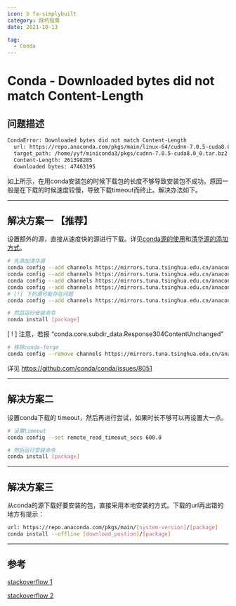 ```yaml
---
icon: b fa-simplybuilt
category: 踩坑指南
date: 2021-10-13

tag:
  - Conda
---
```


# Conda - Downloaded bytes did not match Content-Length

## 问题描述

```bash
CondaError: Downloaded bytes did not match Content-Length
  url: https://repo.anaconda.com/pkgs/main/linux-64/cudnn-7.0.5-cuda8.0_0.tar.bz2
  target_path: /home/yyf/miniconda3/pkgs/cudnn-7.0.5-cuda8.0_0.tar.bz2
  Content-Length: 261398285
  downloaded bytes: 47463195
```

如上所示，在用conda安装包的时候下载包的长度不够导致安装包不成功。原因一般是在下载的时候速度较慢，导致下载timeout而终止。解决办法如下。

---

## 解决方案一 【推荐】

设置额外的源，直接从速度快的源进行下载。详见[conda源的使用](https://blog.csdn.net/feifei3211/article/details/90045560)和[清华源的添加方式](https://mirror.tuna.tsinghua.edu.cn/help/anaconda/)。

```bash
# 先添加清华源
conda config --add channels https://mirrors.tuna.tsinghua.edu.cn/anaconda/pkgs/free/
conda config --add channels https://mirrors.tuna.tsinghua.edu.cn/anaconda/pkgs/main/
conda config --add channels https://mirrors.tuna.tsinghua.edu.cn/anaconda/cloud/pytorch/
conda config --add channels https://mirrors.tuna.tsinghua.edu.cn/anaconda/pkgs/pro/
# [!] 下列源可能存在问题
conda config --add channels https://mirrors.tuna.tsinghua.edu.cn/anaconda/cloud/conda-forge/

# 然后运行安装命令
conda install [package]
```

[ ! ] 注意，若报 “conda.core.subdir_data.Response304ContentUnchanged”

```bash
# 移除conda-forge
conda config --remove channels https://mirrors.tuna.tsinghua.edu.cn/anaconda/cloud/conda-forge
```

详见 https://github.com/conda/conda/issues/8051

---

## 解决方案二

设置conda下载的 timeout，然后再进行尝试，如果时长不够可以再设置大一点。

```bash
# 设置timeout
conda config --set remote_read_timeout_secs 600.0

# 然后运行安装命令
conda install [package]
```

---

## 解决方案三

从conda的源下载好要安装的包，直接采用本地安装的方式。下载的url再出错的地方有提示：

```bash
url: https://repo.anaconda.com/pkgs/main/[system-version]/[package]
conda install --offline [download_postion]/[package]
```

---

## 参考

[stackoverflow 1](https://stackoverflow.com/questions/42797957/changing-timeout-limit-when-using-conda-install)

[stackoverflow 2](https://stackoverflow.com/questions/34316951/install-anaconda-library-from-a-local-source)